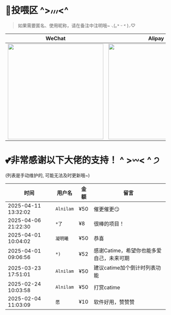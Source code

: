 # 💖投喂区  ^>៸៸៸<^  
> 如果需要匿名、使用昵称，请在备注中注明哦~  ⸜(｡˃ ᵕ ˂ )⸝♡

| WeChat | Alipay |
| :--: | :--: |
| <img src="./Images/wechatpay.jpg" style="width: 300px; height: 300px; object-fit: contain;" /> | <img src="./Images/alipay.jpg" style="width: 300px; height: 300px; object-fit: contain;" /> |

# 💕非常感谢以下大佬的支持！  ^ >𖥦< ^ ੭  
 (列表是手动维护的, 可能无法及时更新哦~)

| 时间        |  用户名   | 金额    | 留言                                 |
|------------| -------- |--------|-------------------------------------|
| 2025-04-11 13:32:02 | `Alnilam` | ¥50  | 催更催更😏   |
| 2025-04-06 21:22:30 | `*了` | ¥8  |  很棒的项目！ |
| 2025-04-01 10:04:02 | `凝明曦` | ¥50  | 恭喜   |
| 2025-04-01 09:06:56 | `*)` | ¥52  | 感谢Catime，希望你也能多爱自己，未来可期   |
| 2025-03-23 17:51:01 | `Alnilam` | ¥50  | 建议catime加个倒计时列表功能   |
| 2025-02-24 10:03:58 | `Alnilam` | ¥50  | 打赏catime   |
| 2025-02-04 11:03:09 | `愿` | ¥10  | 软件好用，赞赞赞   |

